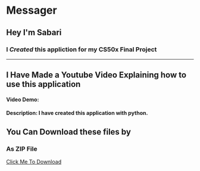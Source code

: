 # Messager

## Hey I'm Sabari 

### I *Created* this appliction for my CS50x Final Project 

---

## I Have Made a Youtube Video Explaining how to use this application 


#### Video Demo:  <URL HERE>
#### Description: I have created this application with python.

## You Can Download these files by 

### As ZIP File
[Click Me To  Download](https://github.com/mindmy-tech/Messager/archive/refs/heads/main.zip)

